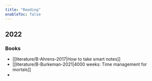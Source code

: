 ```yaml
---
title: "Reading"
enableToc: false
---
```


## 2022

### Books
- [[literature/B-Ahrens-2017|How to take smart notes]]
- [[literature/B-Burkeman-2021|4000 weeks: Time management for mortals]]
- 
